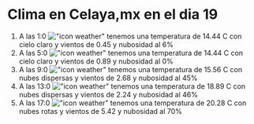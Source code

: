 # Clima en Celaya,mx en el dia 19

1. A las 1:0 !["icon weather"](http://openweathermap.org/img/w/01n.png) tenemos una temperatura de 14.44 C con cielo claro y  vientos de 0.45 y nubosidad al 6%
1. A las 5:0 !["icon weather"](http://openweathermap.org/img/w/01n.png) tenemos una temperatura de 14.44 C con cielo claro y  vientos de 0.89 y nubosidad al 0%
1. A las 9:0 !["icon weather"](http://openweathermap.org/img/w/03d.png) tenemos una temperatura de 15.56 C con nubes dispersas y  vientos de 2.68 y nubosidad al 45%
1. A las 13:0 !["icon weather"](http://openweathermap.org/img/w/03d.png) tenemos una temperatura de 18.89 C con nubes dispersas y  vientos de 2.24 y nubosidad al 46%
1. A las 17:0 !["icon weather"](http://openweathermap.org/img/w/04d.png) tenemos una temperatura de 20.28 C con nubes rotas y  vientos de 5.42 y nubosidad al 70%
